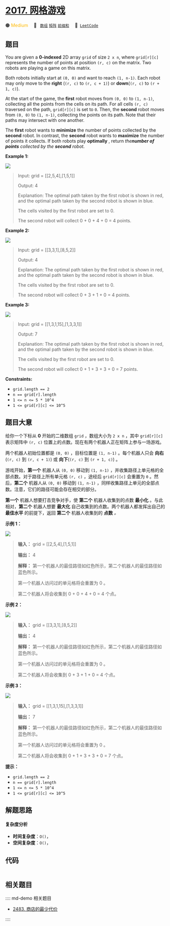 # [2017. 网格游戏](https://leetcode.com/problems/grid-game)

🟠 <font color=#ffb800>Medium</font>&emsp; 🔖&ensp; [`数组`](/leetcode/outline/tag/array.md) [`矩阵`](/leetcode/outline/tag/matrix.md) [`前缀和`](/leetcode/outline/tag/prefix-sum.md)&emsp; 🔗&ensp;[`LeetCode`](https://leetcode.com/problems/grid-game)


## 题目

You are given a **0-indexed** 2D array `grid` of size `2 x n`, where
`grid[r][c]` represents the number of points at position `(r, c)` on the
matrix. Two robots are playing a game on this matrix.

Both robots initially start at `(0, 0)` and want to reach `(1, n-1)`. Each
robot may only move to the **right** (`(r, c)` to `(r, c + 1)`) or
**down**(`(r, c)` to `(r + 1, c)`).

At the start of the game, the **first** robot moves from `(0, 0)` to `(1,
n-1)`, collecting all the points from the cells on its path. For all cells
`(r, c)` traversed on the path, `grid[r][c]` is set to `0`. Then, the
**second** robot moves from `(0, 0)` to `(1, n-1)`, collecting the points on
its path. Note that their paths may intersect with one another.

The **first** robot wants to **minimize** the number of points collected by
the **second** robot. In contrast, the **second** robot wants to **maximize**
the number of points it collects. If both robots play **optimally** , return
_the**number of points** collected by the **second** robot._



**Example 1:**

![](https://assets.leetcode.com/uploads/2021/09/08/a1.png)

> Input: grid = [[2,5,4],[1,5,1]]
> 
> Output: 4
> 
> Explanation: The optimal path taken by the first robot is shown in red, and the optimal path taken by the second robot is shown in blue.
> 
> The cells visited by the first robot are set to 0.
> 
> The second robot will collect 0 + 0 + 4 + 0 = 4 points.

**Example 2:**

![](https://assets.leetcode.com/uploads/2021/09/08/a2.png)

> Input: grid = [[3,3,1],[8,5,2]]
> 
> Output: 4
> 
> Explanation: The optimal path taken by the first robot is shown in red, and the optimal path taken by the second robot is shown in blue.
> 
> The cells visited by the first robot are set to 0.
> 
> The second robot will collect 0 + 3 + 1 + 0 = 4 points.

**Example 3:**

![](https://assets.leetcode.com/uploads/2021/09/08/a3.png)

> Input: grid = [[1,3,1,15],[1,3,3,1]]
> 
> Output: 7
> 
> Explanation: The optimal path taken by the first robot is shown in red, and the optimal path taken by the second robot is shown in blue.
> 
> The cells visited by the first robot are set to 0.
> 
> The second robot will collect 0 + 1 + 3 + 3 + 0 = 7 points.

**Constraints:**

  * `grid.length == 2`
  * `n == grid[r].length`
  * `1 <= n <= 5 * 10^4`
  * `1 <= grid[r][c] <= 10^5`


## 题目大意

给你一个下标从 **0** 开始的二维数组 `grid` ，数组大小为 `2 x n` ，其中 `grid[r][c]` 表示矩阵中 `(r, c)`
位置上的点数。现在有两个机器人正在矩阵上参与一场游戏。

两个机器人初始位置都是 `(0, 0)` ，目标位置是 `(1, n-1)` 。每个机器人只会 **向右** (`(r, c)` 到 `(r, c +
1)`) 或 **向下**(`(r, c)` 到 `(r + 1, c)`) 。

游戏开始，**第一个** 机器人从 `(0, 0)` 移动到 `(1, n-1)` ，并收集路径上单元格的全部点数。对于路径上所有单元格 `(r, c)`
，途经后 `grid[r][c]` 会重置为 `0` 。然后，**第二个** 机器人从 `(0, 0)` 移动到 `(1, n-1)`
，同样收集路径上单元的全部点数。注意，它们的路径可能会存在相交的部分。

**第一个** 机器人想要打击竞争对手，使 **第二个** 机器人收集到的点数 **最小化** 。与此相对，**第二个** 机器人想要 **最大化**
自己收集到的点数。两个机器人都发挥出自己的 **最佳水平**  的前提下，返回 **第二个** 机器人收集到的 **点数** _。_



**示例 1：**

![](https://assets.leetcode.com/uploads/2021/09/08/a1.png)

> 
> 
> 
> 
> 
> **输入：** grid = [[2,5,4],[1,5,1]]
> 
> **输出：** 4
> 
> **解释：** 第一个机器人的最佳路径如红色所示，第二个机器人的最佳路径如蓝色所示。
> 
> 第一个机器人访问过的单元格将会重置为 0 。
> 
> 第二个机器人将会收集到 0 + 0 + 4 + 0 = 4 个点。
> 
> 

**示例 2：**

![](https://assets.leetcode.com/uploads/2021/09/08/a2.png)

> 
> 
> 
> 
> 
> **输入：** grid = [[3,3,1],[8,5,2]]
> 
> **输出：** 4
> 
> **解释：** 第一个机器人的最佳路径如红色所示，第二个机器人的最佳路径如蓝色所示。 
> 
> 第一个机器人访问过的单元格将会重置为 0 。
> 
> 第二个机器人将会收集到 0 + 3 + 1 + 0 = 4 个点。
> 
> 

**示例 3：**

![](https://assets.leetcode.com/uploads/2021/09/08/a3.png)

> 
> 
> 
> 
> 
> **输入：** grid = [[1,3,1,15],[1,3,3,1]]
> 
> **输出：** 7
> 
> **解释：** 第一个机器人的最佳路径如红色所示，第二个机器人的最佳路径如蓝色所示。
> 
> 第一个机器人访问过的单元格将会重置为 0 。
> 
> 第二个机器人将会收集到 0 + 1 + 3 + 3 + 0 = 7 个点。
> 
> 



**提示：**

  * `grid.length == 2`
  * `n == grid[r].length`
  * `1 <= n <= 5 * 10^4`
  * `1 <= grid[r][c] <= 10^5`


## 解题思路

#### 复杂度分析

- **时间复杂度**：`O()`，
- **空间复杂度**：`O()`，

## 代码

```javascript

```

## 相关题目

:::: md-demo 相关题目
- [2483. 商店的最少代价](https://leetcode.com/problems/minimum-penalty-for-a-shop)

::::
